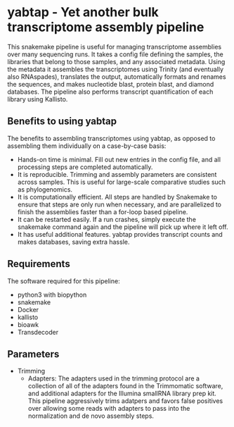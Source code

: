 # yabtap - Yet another bulk transcriptome assembly pipeline

This snakemake pipeline is useful for managing transcriptome assemblies over many sequencing runs. 
It takes a config file defining the samples, the libraries that belong to those samples, and any associated metadata. 
Using the metadata it assembles the transcriptomes using Trinity (and eventually also RNAspades), translates the output, automatically formats and renames the sequences, and makes nucleotide blast, protein blast, and diamond databases. The pipeline also performs transcript quantification of each library using Kallisto.

## Benefits to using yabtap

The benefits to assembling transcriptomes using yabtap, as opposed to assembling them individually on a case-by-case basis:
  - Hands-on time is minimal. Fill out new entries in the config file, and all processing steps are completed automatically.
  - It is reproducible. Trimming and assembly parameters are consistent across samples. This is useful for large-scale comparative studies such as phylogenomics.
  - It is computationally efficient. All steps are handled by Snakemake to ensure that steps are only run when necessary, and are parallelized to finish the assemblies faster than a for-loop based pipeline.
  - It can be restarted easily. If a run crashes, simply execute the snakemake command again and the pipeline will pick up where it left off.
  - It has useful additional features. yabtap provides transcript counts and makes databases, saving extra hassle.

## Requirements

The software required for this pipeline:
- python3 with biopython
- snakemake
- Docker
- kallisto
- bioawk
- Transdecoder

## Parameters

- Trimming
  - Adapters: The adapters used in the trimming protocol are a collection of all of the adapters found in the Trimmomatic software, and additional adapters for the Illumina smallRNA library prep kit. This pipeline aggressively trims adatpers and favors false positives over allowing some reads with adapters to pass into the normalization and de novo assembly steps.
